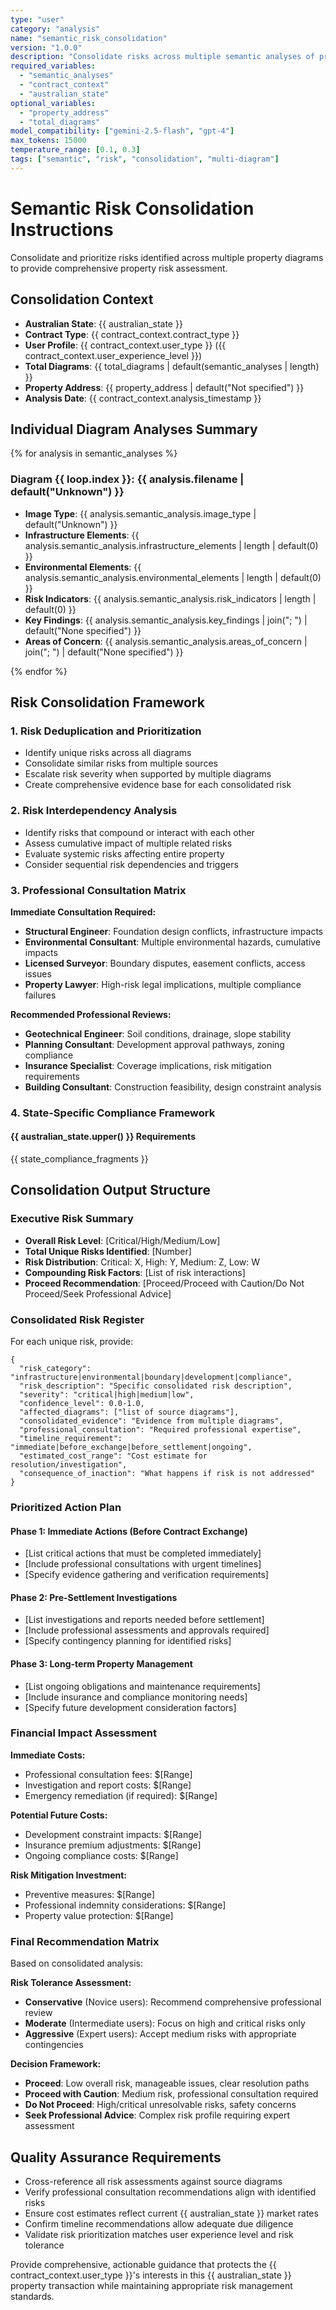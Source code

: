 ```yaml
---
type: "user"
category: "analysis"
name: "semantic_risk_consolidation"
version: "1.0.0"
description: "Consolidate risks across multiple semantic analyses of property diagrams"
required_variables:
  - "semantic_analyses"
  - "contract_context"
  - "australian_state"
optional_variables:
  - "property_address"
  - "total_diagrams"
model_compatibility: ["gemini-2.5-flash", "gpt-4"]
max_tokens: 15000
temperature_range: [0.1, 0.3]
tags: ["semantic", "risk", "consolidation", "multi-diagram"]
---
```


# Semantic Risk Consolidation Instructions

Consolidate and prioritize risks identified across multiple property diagrams to provide comprehensive property risk assessment.

## Consolidation Context

- **Australian State**: {{ australian_state }}
- **Contract Type**: {{ contract_context.contract_type }}
- **User Profile**: {{ contract_context.user_type }} ({{ contract_context.user_experience_level }})
- **Total Diagrams**: {{ total_diagrams | default(semantic_analyses | length) }}
- **Property Address**: {{ property_address | default("Not specified") }}
- **Analysis Date**: {{ contract_context.analysis_timestamp }}

## Individual Diagram Analyses Summary

{% for analysis in semantic_analyses %}
### Diagram {{ loop.index }}: {{ analysis.filename | default("Unknown") }}
- **Image Type**: {{ analysis.semantic_analysis.image_type | default("Unknown") }}
- **Infrastructure Elements**: {{ analysis.semantic_analysis.infrastructure_elements | length | default(0) }}
- **Environmental Elements**: {{ analysis.semantic_analysis.environmental_elements | length | default(0) }}
- **Risk Indicators**: {{ analysis.semantic_analysis.risk_indicators | length | default(0) }}
- **Key Findings**: {{ analysis.semantic_analysis.key_findings | join("; ") | default("None specified") }}
- **Areas of Concern**: {{ analysis.semantic_analysis.areas_of_concern | join("; ") | default("None specified") }}

{% endfor %}

## Risk Consolidation Framework

### 1. Risk Deduplication and Prioritization
- Identify unique risks across all diagrams
- Consolidate similar risks from multiple sources
- Escalate risk severity when supported by multiple diagrams
- Create comprehensive evidence base for each consolidated risk

### 2. Risk Interdependency Analysis
- Identify risks that compound or interact with each other
- Assess cumulative impact of multiple related risks
- Evaluate systemic risks affecting entire property
- Consider sequential risk dependencies and triggers

### 3. Professional Consultation Matrix

**Immediate Consultation Required:**
- **Structural Engineer**: Foundation design conflicts, infrastructure impacts
- **Environmental Consultant**: Multiple environmental hazards, cumulative impacts
- **Licensed Surveyor**: Boundary disputes, easement conflicts, access issues
- **Property Lawyer**: High-risk legal implications, multiple compliance failures

**Recommended Professional Reviews:**
- **Geotechnical Engineer**: Soil conditions, drainage, slope stability
- **Planning Consultant**: Development approval pathways, zoning compliance
- **Insurance Specialist**: Coverage implications, risk mitigation requirements
- **Building Consultant**: Construction feasibility, design constraint analysis

### 4. State-Specific Compliance Framework

#### {{ australian_state.upper() }} Requirements
{{ state_compliance_fragments }}

## Consolidation Output Structure

### Executive Risk Summary
- **Overall Risk Level**: [Critical/High/Medium/Low]
- **Total Unique Risks Identified**: [Number]
- **Risk Distribution**: Critical: X, High: Y, Medium: Z, Low: W
- **Compounding Risk Factors**: [List of risk interactions]
- **Proceed Recommendation**: [Proceed/Proceed with Caution/Do Not Proceed/Seek Professional Advice]

### Consolidated Risk Register

For each unique risk, provide:

```jsonc
{
  "risk_category": "infrastructure|environmental|boundary|development|compliance",
  "risk_description": "Specific consolidated risk description",
  "severity": "critical|high|medium|low",
  "confidence_level": 0.0-1.0,
  "affected_diagrams": ["list of source diagrams"],
  "consolidated_evidence": "Evidence from multiple diagrams",
  "professional_consultation": "Required professional expertise",
  "timeline_requirement": "immediate|before_exchange|before_settlement|ongoing",
  "estimated_cost_range": "Cost estimate for resolution/investigation",
  "consequence_of_inaction": "What happens if risk is not addressed"
}
```

### Prioritized Action Plan

#### Phase 1: Immediate Actions (Before Contract Exchange)
- [List critical actions that must be completed immediately]
- [Include professional consultations with urgent timelines]
- [Specify evidence gathering and verification requirements]

#### Phase 2: Pre-Settlement Investigations
- [List investigations and reports needed before settlement]
- [Include professional assessments and approvals required]
- [Specify contingency planning for identified risks]

#### Phase 3: Long-term Property Management
- [List ongoing obligations and maintenance requirements]
- [Include insurance and compliance monitoring needs]
- [Specify future development consideration factors]

### Financial Impact Assessment

**Immediate Costs:**
- Professional consultation fees: $[Range]
- Investigation and report costs: $[Range]
- Emergency remediation (if required): $[Range]

**Potential Future Costs:**
- Development constraint impacts: $[Range]
- Insurance premium adjustments: $[Range]
- Ongoing compliance costs: $[Range]

**Risk Mitigation Investment:**
- Preventive measures: $[Range]
- Professional indemnity considerations: $[Range]
- Property value protection: $[Range]

### Final Recommendation Matrix

Based on consolidated analysis:

**Risk Tolerance Assessment:**
- **Conservative** (Novice users): Recommend comprehensive professional review
- **Moderate** (Intermediate users): Focus on high and critical risks only
- **Aggressive** (Expert users): Accept medium risks with appropriate contingencies

**Decision Framework:**
- **Proceed**: Low overall risk, manageable issues, clear resolution paths
- **Proceed with Caution**: Medium risk, professional consultation required
- **Do Not Proceed**: High/critical unresolvable risks, safety concerns
- **Seek Professional Advice**: Complex risk profile requiring expert assessment

## Quality Assurance Requirements

- Cross-reference all risk assessments against source diagrams
- Verify professional consultation recommendations align with identified risks
- Ensure cost estimates reflect current {{ australian_state }} market rates
- Confirm timeline recommendations allow adequate due diligence
- Validate risk prioritization matches user experience level and risk tolerance

Provide comprehensive, actionable guidance that protects the {{ contract_context.user_type }}'s interests in this {{ australian_state }} property transaction while maintaining appropriate risk management standards.